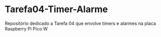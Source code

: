# Tarefa04-Timer-Alarme
Repositório dedicado a Tarefa 04 que envolve timers e alarmes na placa Raspberry Pi Pico W
